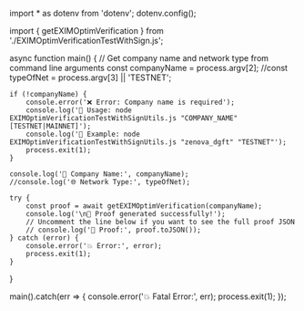 import * as dotenv from 'dotenv';
dotenv.config();

import { getEXIMOptimVerification } from './EXIMOptimVerificationTestWithSign.js';

async function main() {
    // Get company name and network type from command line arguments
    const companyName = process.argv[2];
    //const typeOfNet = process.argv[3] || 'TESTNET';
    
    if (!companyName) {
        console.error('❌ Error: Company name is required');
        console.log('📖 Usage: node EXIMOptimVerificationTestWithSignUtils.js "COMPANY_NAME" [TESTNET|MAINNET]');
        console.log('📝 Example: node EXIMOptimVerificationTestWithSignUtils.js "zenova_dgft" "TESTNET"');
        process.exit(1);
    }
    
    console.log('🏢 Company Name:', companyName);
    //console.log('🌐 Network Type:', typeOfNet);
    
    try {
        const proof = await getEXIMOptimVerification(companyName);
        console.log('\n🎯 Proof generated successfully!');
        // Uncomment the line below if you want to see the full proof JSON
        // console.log('📄 Proof:', proof.toJSON());
    } catch (error) {
        console.error('💥 Error:', error);
        process.exit(1);
    }
}

main().catch(err => {
    console.error('💥 Fatal Error:', err);
    process.exit(1);
});
